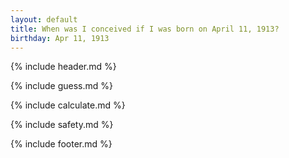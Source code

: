 ```yaml
---
layout: default
title: When was I conceived if I was born on April 11, 1913?
birthday: Apr 11, 1913
---
```


{% include header.md %}

{% include guess.md %}

{% include calculate.md %}

{% include safety.md %}

{% include footer.md %}




